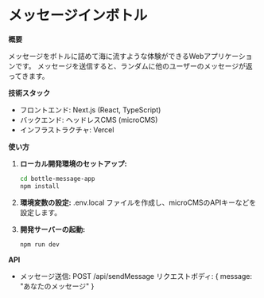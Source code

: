 # メッセージインボトル

**概要**

メッセージをボトルに詰めて海に流すような体験ができるWebアプリケーションです。
メッセージを送信すると、ランダムに他のユーザーのメッセージが返ってきます。

**技術スタック**

* フロントエンド: Next.js (React, TypeScript)
* バックエンド: ヘッドレスCMS (microCMS)
* インフラストラクチャ: Vercel

**使い方**

1. **ローカル開発環境のセットアップ:**
   ```bash
   cd bottle-message-app
   npm install
   ```

2. **環境変数の設定:**
.env.local ファイルを作成し、microCMSのAPIキーなどを設定します。

3. **開発サーバーの起動:**
   ```bash
   npm run dev
   ```

**API**

* メッセージ送信:
POST /api/sendMessage
リクエストボディ: { message: "あなたのメッセージ" }